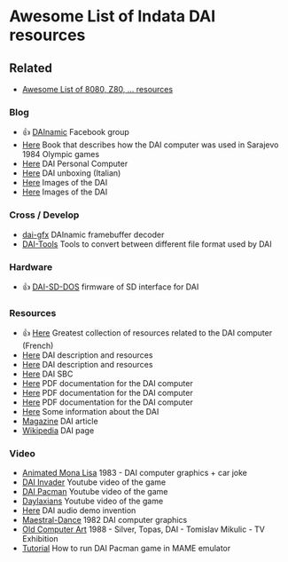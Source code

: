 # Awesome List of Indata DAI resources

## Related
* [Awesome List of 8080, Z80, ...  resources](z80.md)

### Blog
*  :thumbsup: [DAInamic](https://www.facebook.com/groups/431058947356275) Facebook group
*  [Here](http://tomislavmikulic.com/freebooks.htm) Book that describes how the DAI computer was used in Sarajevo 1984 Olympic games
*  [Here](http://www.progettoemma.net/mess/system.php?machine=dai) DAI Personal Computer
*  [Here](http://compvter.blogspot.it/2013/03/dai-computer-un-piccolo-gioiello-del.html) DAI unboxing (Italian)
*  [Here](https://jameltayeb.com/2013/09/03/title-4/) Images of the DAI
*  [Here](https://jameltayeb.com/2013/09/02/title-5/) Images of the DAI
### Cross / Develop
*  [dai-gfx](https://github.com/emikulic/dai-gfx) DAInamic framebuffer decoder
*  [DAI-Tools](https://github.com/eiroca/DAI-Tools) Tools to convert between different file format used by DAI
### Hardware
*  :thumbsup: [DAI-SD-DOS](https://github.com/pit-le-rouge/DAI-SD-DOS) firmware of SD interface for DAI
### Resources
*  :thumbsup: [Here](http://bruno.vivien.pagesperso-orange.fr/DAI/index.htm) Greatest collection of resources related to the DAI computer (French)
*  [Here](https://fjkraan.home.xs4all.nl/comp/dai/index.html) DAI description and resources
*  [Here](https://fjkraan.home.xs4all.nl/comp/dai/index.html) DAI description and resources
*  [Here](http://www.wolfgangrobel.de/sbc/dai.htm) DAI SBC
*  [Here](http://www.vintagecomputer.net/fjkraan/comp/dai/doc/) PDF documentation for the DAI computer
*  [Here](https://electrickery.hosting.philpem.me.uk/comp/dai/doc/info.html) PDF documentation for the DAI computer
*  [Here](http://electrickery.connected.by.freedominter.net/comp/dai/doc/index.html) PDF documentation for the DAI computer
*  [Here](https://github.com/eiroca/Retro/tree/master/computer/DAI) Some information about the DAI
*  [Magazine](http://electrickery.connected.by.freedominter.net/comp/dai/EC198103/) DAI article
*  [Wikipedia](https://en.wikipedia.org/wiki/DAI_Personal_Computer) DAI page
### Video
*  [Animated Mona Lisa](https://www.youtube.com/watch?v=qALc-3veCLM) 1983 - DAI computer graphics + car joke
*  [DAI Invader](https://www.youtube.com/watch?v=zOEkTXFy-iE) Youtube video of the game
*  [DAI Pacman](https://www.youtube.com/watch?v=TcXXuT6cx7U) Youtube video of the game
*  [Daylaxians](https://www.youtube.com/watch?v=dzjIXreGyd0) Youtube video of the game
*  [Here](https://www.youtube.com/watch?v=-vXL7KLaBlg) DAI audio demo invention
*  [Maestral-Dance](https://www.youtube.com/watch?v=ZIOy1sDmnUQ) 1982 DAI computer graphics
*  [Old Computer Art](https://www.youtube.com/watch?v=Q9LGKqImuxk) 1988 - Silver, Topas, DAI - Tomislav Mikulic - TV Exhibition
*  [Tutorial](https://www.youtube.com/watch?v=CDlnzbYkHqI) How to run DAI Pacman game in MAME emulator
